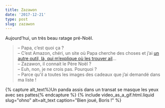 ```yaml
---
title: Zazawon
date: '2017-12-21'
type: post
slug: zazawon
---
```


Aujourd'hui, un très beau ratage pré-Noël.

<!-- more -->

> – Papa, c’est quoi ça ?  
> – C’est Amazon, chéri, un site où Papa cherche des choses et j’ai [un autre outil, là, qui m’explique où les trouver ail](https://www.lmem.net/)…  
> – Zazawon, il connait le Père Noël ?  
> – Euh, non, je ne crois pas. Pourquoi ?  
> – Parce qu'il a toutes les images des cadeaux que j’ai demandé dans ma liste !

{% capture alt_text%}Un panda assis dans un transat se masque les yeux avec ses pattes{% endcapture %}
{% include video_as_a_gif.html.liquid
slug="ohno"
alt=alt_text
caption="Bien joué, Boris !"
%}
